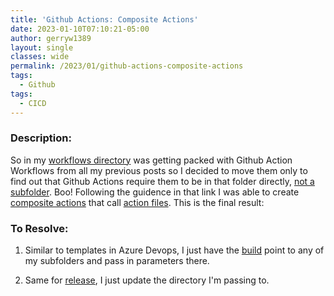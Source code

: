 ```yaml
---
title: 'Github Actions: Composite Actions'
date: 2023-01-10T07:10:21-05:00
author: gerryw1389
layout: single
classes: wide
permalink: /2023/01/github-actions-composite-actions
tags:
  - Github
tags:
  - CICD
---
```

<!--more-->

### Description:

So in my [workflows directory](https://github.com/gerryw1389/terraform-examples/tree/main/.github/workflows) was getting packed with Github Action Workflows from all my previous posts so I decided to move them only to find out that Github Actions require them to be in that folder directly, [not a subfolder](https://stackoverflow.com/questions/64009546/how-to-run-multiple-github-actions-workflows-from-sub-directories). Boo! Following the guidence in that link I was able to create [composite actions](https://docs.github.com/en/actions/creating-actions/metadata-syntax-for-github-actions#runs-for-composite-actions) that call [action files](https://docs.github.com/en/actions/creating-actions/creating-a-composite-action#creating-an-action-metadata-file). This is the final result:

### To Resolve:

1. Similar to templates in Azure Devops, I just have the [build](https://github.com/gerryw1389/terraform-examples/blob/main/.github/workflows/composite-build.yaml) point to any of my subfolders and pass in parameters there.

1. Same for [release](https://github.com/gerryw1389/terraform-examples/blob/main/.github/workflows/composite-release.yaml), I just update the directory I'm passing to.

